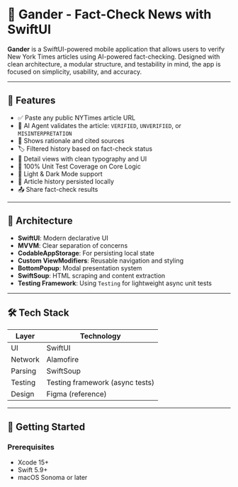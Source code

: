 # 📰 Gander - Fact-Check News with SwiftUI

**Gander** is a SwiftUI-powered mobile application that allows users to verify New York Times articles using AI-powered fact-checking. Designed with clean architecture, a modular structure, and testability in mind, the app is focused on simplicity, usability, and accuracy.

---

## 📱 Features

- ✅ Paste any public NYTimes article URL
- 🤖 AI Agent validates the article: `VERIFIED`, `UNVERIFIED`, or `MISINTERPRETATION`
- 💬 Shows rationale and cited sources
- 🏷️ Filtered history based on fact-check status
- 🧾 Detail views with clean typography and UI
- 🧪 100% Unit Test Coverage on Core Logic
- 🌙 Light & Dark Mode support
- 💾 Article history persisted locally
- 📤 Share fact-check results

---

## 🧠 Architecture

- **SwiftUI**: Modern declarative UI
- **MVVM**: Clear separation of concerns
- **CodableAppStorage**: For persisting local state
- **Custom ViewModifiers**: Reusable navigation and styling
- **BottomPopup**: Modal presentation system
- **SwiftSoup**: HTML scraping and content extraction
- **Testing Framework**: Using `Testing` for lightweight async unit tests

---

## 🛠️ Tech Stack

| Layer          | Technology         |
|----------------|--------------------|
| UI             | SwiftUI            |
| Network        | Alamofire          |
| Parsing        | SwiftSoup          |
| Testing        | Testing framework (async tests) |
| Design         | Figma (reference)  |

---

## 🚀 Getting Started

### Prerequisites

- Xcode 15+
- Swift 5.9+
- macOS Sonoma or later
